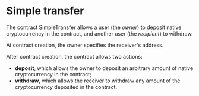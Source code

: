# Simple transfer

The contract SimpleTransfer allows a user (the *owner*)
to deposit native cryptocurrency
in the contract, and another user (the *recipient*) to withdraw.

At contract creation, the owner specifies the receiver's address.

After contract creation, the contract allows two actions:
- **deposit**, which allows the owner to deposit an arbitrary amount of native cryptocurrency in the contract;
- **withdraw**, which allows the receiver to withdraw any amount of the cryptocurrency deposited in the contract.
